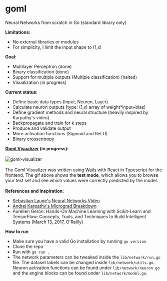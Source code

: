 # goml
Neural Networks from scratch in Go (standard library only)

<b>Limitations: </b>
- No external libraries or modules
- For simplicity, I limit the input shape to (1,x)

<b>Goal: </b>
- Multilayer Perceptron (done)
- Binary classification (done)
- Support for multiple outputs (Multiple classification) (halted)
- Visualization (in progress)
</body>

<b>Current status:</b>
- Define basic data types (Input, Neuron, Layer)
- Calculate neuron outputs [type: (1,x) array of weight*input+bias]
- Define gradient methods and neural structure (heavily inspired by Karpathy's video)
- Backpropagate and train for k steps
- Produce and validate output
- More activation functions (Sigmoid and ReLU)
- Binary crossentropy

<b>[Goml Visualizer](https://github.com/vtech6/goml-visualizer) (in progress): </b><br><br>
![goml-visualizer](https://github.com/vtech6/goml-visualizer/blob/main/testVisualizer.gif) <br><br>
The Goml Visualizer was written using [Wails](https://wails.io) with React in Typescript for the frontend. The gif above shows the <b>test mode</b>, which allows you to browse your test set and see which values were correctly predicted by the model.<br><br>
<b>References and inspiration:</b>
- [Sebastian Lauge's Neural Networks Video](https://www.youtube.com/watch?v=hfMk-kjRv4c)
- [Andrej Karpathy's Micrograd Breakdown](https://www.youtube.com/watch?v=VMj-3S1tku0)
- Aurelien Geron: Hands-On Machine Learning with Scikit-Learn and TensorFlow: Concepts, Tools, and Techniques to Build Intelligent Systems (March 13, 2017, O'Reilly)

<b>How to run</b>
- Make sure you have a valid Go installation by running `go version`
- Clone the repo
- Run with `go run .`
- The network parameters can be tweaked inside the `lib/network/run.go` file. The dataset labels can be changed inside `lib/network/utils.go`. Neuron activation functions can be found under `lib/network/neuron.go` and the engine blocks can be found under `lib/network/model.go`.
